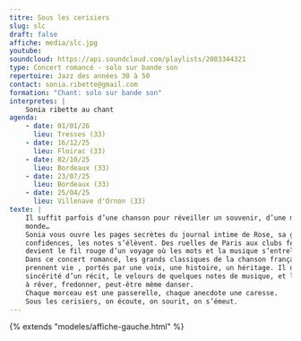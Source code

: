 ```yaml
---
titre: Sous les cerisiers
slug: slc
draft: false
affiche: media/slc.jpg
youtube:
soundcloud: https://api.soundcloud.com/playlists/2083344321
type: Concert romancé - solo sur bande son
repertoire: Jazz des années 30 à 50
contact: sonia.ribette@gmail.com
formation: "Chant: solo sur bande son"
interpretes: |
    Sonia ribette au chant
agenda:
    - date: 01/01/26
      lieu: Tresses (33)
    - date: 16/12/25
      lieu: Floirac (33)
    - date: 02/10/25
      lieu: Bordeaux (33)
    - date: 23/07/25
      lieu: Bordeaux (33)
    - date: 25/04/25
      lieu: Villenave d'Ornon (33)
texte: |
    Il suffit parfois d’une chanson pour réveiller un souvenir, d’une mélodie pour faire renaître un
    monde…
    Sonia vous ouvre les pages secrètes du journal intime de Rose, sa grand-mère, et, entre deux
    confidences, les notes s’élèvent. Des ruelles de Paris aux clubs feutrés de New York, le jazz
    devient le fil rouge d’un voyage où les mots et la musique s’entrelacent.
    Dans ce concert romancé, les grands classiques de la chanson française des années 30 à 50
    prennent vie , portés par une voix, une histoire, un héritage. Il n’y a ni décor ni artifice : juste la
    sincérité d’un récit, le velours de quelques notes de musique, et la complicité d’un public invité
    à rêver, fredonner, peut-être même danser.
    Chaque morceau est une passerelle, chaque anecdote une caresse.
    Sous les cerisiers, on écoute, on sourit, on s’émeut.
---
```


{% extends "modeles/affiche-gauche.html" %}
